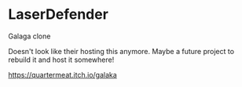 # LaserDefender
Galaga clone

Doesn't look like their hosting this anymore. Maybe a future project to rebuild it and host it somewhere!

https://quartermeat.itch.io/galaka
